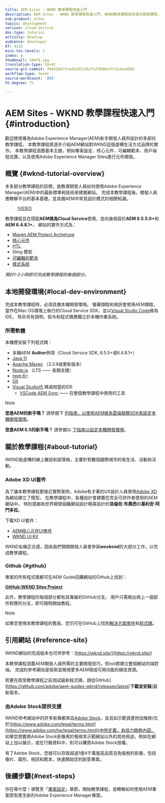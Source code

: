 ```yaml
---
title: AEM Sites - WKND 教學課程快速入門
description: AEM Sites - WKND 教學課程快速入門. WKND教學課程是多部分教學課程，專為Adobe Experience Manager新手開發人員所設計。 本教學課程將逐步介紹AEM網站的實作，以建立虛構的生活品牌WKND。 本教學課程涵蓋基本主題，例如專案設定、主原型、核心元件、可編輯範本、用戶端程式庫和元件開發。
sub-product: sites
topics: development
version: cloud-service
doc-type: tutorial
activity: develop
audience: developer
KT: 4132
mini-toc-levels: 1
index: y
thumbnail: 30476.jpg
translation-type: tm+mt
source-git-commit: 76462bb75ceda1921db2fa37606ed7c5a1eadb81
workflow-type: tm+mt
source-wordcount: '893'
ht-degree: 7%

---
```



# AEM Sites - WKND 教學課程快速入門 {#introduction}

歡迎使用專為Adobe Experience Manager(AEM)新手開發人員所設計的多部份教學課程。 本教學課程將逐步介紹AEM網站對WKND這個虛構生活方式品牌的實作。 本教學課程涵蓋基本主題，例如專案設定、核心元件、可編輯範本、用戶端程式庫，以及使用Adobe Experience Manager Sites進行元件開發。

## 概覽 {#wknd-tutorial-overview}

本多部分教學課程的目標，是教導開發人員如何使用Adobe Experience Manager(AEM)中的最新標準和技術來建置網站。 完成本教學課程後，開發人員應瞭解平台的基本基礎，並具備AEM中常見設計模式的相關知識。

>[!VIDEO](https://video.tv.adobe.com/v/30476?quality=12&learn=on)

教學課程旨在搭配&#x200B;**AEM做為Cloud Service**&#x200B;使用，並向後相容於&#x200B;**AEM 6.5.5.0+**&#x200B;和&#x200B;**AEM 6.4.8.1+**。 網站的實作方式為：

* [Maven AEM Project Archetype](https://docs.adobe.com/content/help/zh-Hant/experience-manager-core-components/using/developing/archetype/overview.html)
* [核心元件](https://docs.adobe.com/content/help/zh-Hant/experience-manager-core-components/using/introduction.html)
* [HTL](https://docs.adobe.com/content/help/en/experience-manager-htl/using/getting-started/getting-started.html)
* Sling 模型
* [可編輯的範本](https://docs.adobe.com/content/help/en/experience-manager-learn/sites/page-authoring/template-editor-feature-video-use.html)
* [樣式系統](https://docs.adobe.com/content/help/en/experience-manager-learn/sites/page-authoring/style-system-feature-video-use.html)

*預計1-2小時即可完成教學課程的每個部分。*

## 本地開發環境{#local-dev-environment}

完成本教學課程時，必須具備本機開發環境。 螢幕擷取和視訊會使用AEM擷取，當作在Mac OS環境上執行的Cloud Service SDK，並以[Visual Studio Code](https://code.visualstudio.com/)做為IDE。 除非另有說明，指令和程式碼應獨立於本機作業系統。

### 所需軟體

本機應安裝下列程式碼：

* 本機AEM **Author**&#x200B;例項（Cloud Service SDK, 6.5.5+或6.4.8.1+）
* [Java 11](https://downloads.experiencecloud.adobe.com/content/software-distribution/en/general.html)
* [Apache Maven](https://maven.apache.org/) （3.3.9或更新版本）
* [Node.js](https://nodejs.org/en/) （LTS —— 長期支援）
* [npm 6+](https://www.npmjs.com/)
* [Git](https://git-scm.com/)
* [Visual Studio代](https://code.visualstudio.com/) 碼或相當的IDE
   * [VSCode AEM Sync](https://marketplace.visualstudio.com/items?itemName=yamato-ltd.vscode-aem-sync)  —— 在整個教學課程中使用的工具

>[!NOTE]
>
> **您是AEM的新手嗎？** 請參閱下 [列指南，以使用AEM做為雲端服務SDK來設定本機開發環境](https://docs.adobe.com/content/help/en/experience-manager-learn/cloud-service/local-development-environment-set-up/overview.html)。
>
> **您是AEM 6.5的新手嗎？** 請參閱以 [下指南以設定本機開發環境](https://docs.adobe.com/content/help/en/experience-manager-learn/foundation/development/set-up-a-local-aem-development-environment.html)。

## 關於教學課程{#about-tutorial}

WKND是虛構的線上雜誌和部落格，主要針對數個國際城市的夜生活、活動和活動。

### Adobe XD UI套件

為了讓本教學課程更接近實際案例，Adobe有才華的UX設計人員使用[Adobe XD](https://www.adobe.com/products/xd.html)為網站建立了模型。 在教學課程中，各種設計會建置在完全可供作者使用的AEM網站中。 特別感謝為世界開發組織網站設計精美設計的&#x200B;**洛倫佐·布奧西**&#x200B;和&#x200B;**基利安·阿門多拉**。

下載XD UI套件：

* [AEM核心元件UI套件](assets/overview/AEM-CoreComponents-UI-Kit.xd)
* [WKND UI Kit](https://github.com/adobe/aem-guides-wknd/releases/download/aem-guides-wknd-0.0.2/AEM_UI-kit-WKND.xd)

WKND名稱正合適，因為我們預期開發人員會參與&#x200B;***weekend***&#x200B;的大部分工作，以完成教學課程。

### Github {#github}

專案的所有程式碼都可在AEM Guide回購網站的Github上找到：

**[GitHub:WKND Sites Project](https://github.com/adobe/aem-guides-wknd)**

此外，教學課程的每個部分都有其專屬的GitHub分支。 用戶只需檢出與上一個部件對應的分支，即可隨時開始教程。

>[!NOTE]
>
> 如果您使用本教學課程的舊版，您仍可在GitHub上找到[解決方案套件](https://github.com/adobe/aem-guides-wknd/releases/tag/archetype-18.1)和[程式碼](https://github.com/adobe/aem-guides-wknd/tree/archetype-18.1)。

## 引用網站 {#reference-site}

WKND網站的完成版本也可供參考：[https://wknd.site/](https://wknd.site/)

本教學課程涵蓋AEM開發人員所需的主要開發技巧，但&#x200B;*not*&#x200B;將建立整個網站的端對端。 完成的參考網站是探索並檢視更多AEM現成可用功能的絕佳資源。

若要在跳至教學課程之前測試最新程式碼，請從GitHub](https://github.com/adobe/aem-guides-wknd/releases/latest)**下載並安裝**[&#x200B;最新版本。

### 由Adobe Stock提供支援

WKND參考網站中的許多影像都來自[Adobe Stock](https://stock.adobe.com/)，並且如示範資產附加條款(位於[https://www.adobe.com/legal/terms.html](https://www.adobe.com/tw/legal/terms.html))中所定義，為協力廠商內容。 如果您想要將Adobe Stock影像用於檢視本示範網站以外的其他用途，例如在網站上加以展示，或在行銷資料中，則可以購買Adobe Stock授權。

有了Adobe Stock，您就可以存取超過1億4千萬張高品質且免版稅的影像，包括像片、圖形、視訊和範本，快速開始您的創意專案。

## 後續步驟{#next-steps}

你在等什麼！導覽至「[專案設定](project-setup.md)」章節，開始教學課程，並瞭解如何使用AEM專案原型產生新的Adobe Experience Manager專案。
